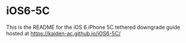 # iOS6-5C

This is the README for the iOS 6 iPhone 5C tethered downgrade guide hosted at https://kaiden-ac.github.io/iOS6-5C/
